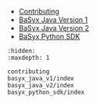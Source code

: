 
* [Contributing](contributing.md)
* [BaSyx Java Version 1](./basyx_java_v1/index.md)
* [BaSyx Java Version 2](./basyx_java_v2/index.md)
* [BaSyx Python SDK](./basyx_python_sdk/index.md)

```{toctree}
:hidden:
:maxdepth: 1

contributing
basyx_java_v1/index
basyx_java_v2/index
basyx_python_sdk/index


```
